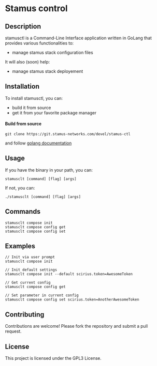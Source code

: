 # Stamus control

## Description
stamusctl is a Command-Line Interface application written in GoLang that provides various functionalities to:
- manage stamus stack configuration files

It will also (soon) help:
- manage stamus stack deployement

## Installation
To install stamusctl, you can:
- build it from source
- get it from your favorite package manager

#### Build from source
```
git clone https://git.stamus-networks.com/devel/stamus-ctl
```
and follow [golang documentation](https://go.dev/doc/tutorial/compile-install)

## Usage
If you have the binary in your path, you can:
```
stamusclt [command] [flag] [args]
```
If not, you can:
```
./stamusclt [command] [flag] [args]
```

## Commands

```
stamusclt compose init
stamusclt compose config get
stamusclt compose config set
```

## Examples
```
// Init via user prompt
stamusclt compose init

// Init default settings
stamusclt compose init --default scirius.token=AwesomeToken

// Get current config
stamusclt compose config get

// Set parameter in current config
stamusclt compose config set scirius.token=AnotherAwesomeToken
```

## Contributing
Contributions are welcome! Please fork the repository and submit a pull request.

## License
This project is licensed under the GPL3 License.
